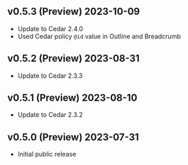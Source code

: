 ## v0.5.3 (Preview) 2023-10-09

- Update to Cedar 2.4.0
- Used Cedar policy `@id` value in Outline and Breadcrumb

## v0.5.2 (Preview) 2023-08-31

- Update to Cedar 2.3.3

## v0.5.1 (Preview) 2023-08-10

- Update to Cedar 2.3.2

## v0.5.0 (Preview) 2023-07-31

- Initial public release

